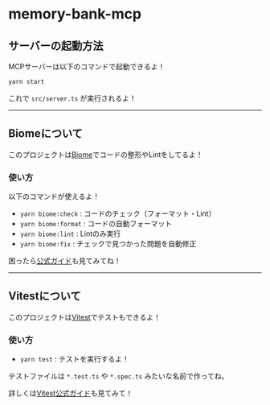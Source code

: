 # memory-bank-mcp

## サーバーの起動方法

MCPサーバーは以下のコマンドで起動できるよ！

```sh
yarn start
```

これで `src/server.ts` が実行されるよ！

---

## Biomeについて

このプロジェクトは[Biome](https://biomejs.dev/)でコードの整形やLintをしてるよ！

### 使い方

以下のコマンドが使えるよ！

- `yarn biome:check` : コードのチェック（フォーマット・Lint）
- `yarn biome:format` : コードの自動フォーマット
- `yarn biome:lint` : Lintのみ実行
- `yarn biome:fix` : チェックで見つかった問題を自動修正

困ったら[公式ガイド](https://biomejs.dev/guides/getting-started/)も見てみてね！

---

## Vitestについて

このプロジェクトは[Vitest](https://vitest.dev/)でテストもできるよ！

### 使い方

- `yarn test` : テストを実行するよ！

テストファイルは `*.test.ts` や `*.spec.ts` みたいな名前で作ってね。

詳しくは[Vitest公式ガイド](https://vitest.dev/guide/)も見てみて！
